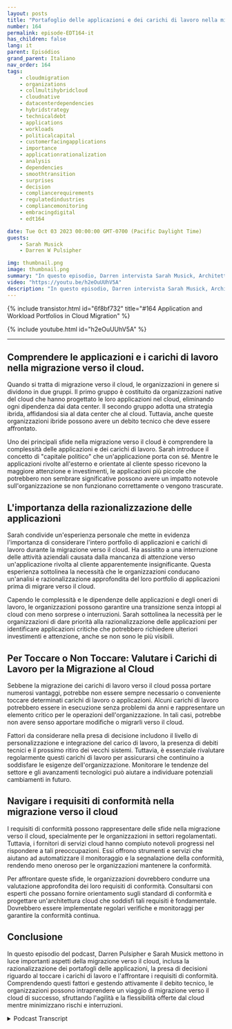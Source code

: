 ```yaml
---
layout: posts
title: "Portafoglio delle applicazioni e dei carichi di lavoro nella migrazione del cloud"
number: 164
permalink: episode-EDT164-it
has_children: false
lang: it
parent: Episódios
grand_parent: Italiano
nav_order: 164
tags:
    - cloudmigration
    - organizations
    - collmultihybridcloud
    - cloudnative
    - datacenterdependencies
    - hybridstrategy
    - technicaldebt
    - applications
    - workloads
    - politicalcapital
    - customerfacingapplications
    - importance
    - applicationrationalization
    - analysis
    - dependencies
    - smoothtransition
    - surprises
    - decision
    - compliancerequirements
    - regulatedindustries
    - compliancemonitoring
    - embracingdigital
    - edt164

date: Tue Oct 03 2023 00:00:00 GMT-0700 (Pacific Daylight Time)
guests:
    - Sarah Musick
    - Darren W Pulsipher

img: thumbnail.png
image: thumbnail.png
summary: "In questo episodio, Darren intervista Sarah Musick, Architetto delle soluzioni cloud presso Intel. Insieme, approfondiscono il tema dei portafogli di applicazioni e carichi di lavoro nella migrazione del cloud. Con la sua esperienza nella consulenza e nell'ottimizzazione del cloud, Sarah porta preziose intuizioni alla discussione."
video: "https://youtu.be/h2eOuUUhV5A"
description: "In questo episodio, Darren intervista Sarah Musick, Architetto delle soluzioni cloud presso Intel. Insieme, approfondiscono il tema dei portafogli di applicazioni e carichi di lavoro nella migrazione del cloud. Con la sua esperienza nella consulenza e nell'ottimizzazione del cloud, Sarah porta preziose intuizioni alla discussione."
---
```


<div>
{% include transistor.html id="6f8bf732" title="#164 Application and Workload Portfolios in Cloud Migration" %}

{% include youtube.html id="h2eOuUUhV5A" %}
</div>

---

## Comprendere le applicazioni e i carichi di lavoro nella migrazione verso il cloud.

Quando si tratta di migrazione verso il cloud, le organizzazioni in genere si dividono in due gruppi. Il primo gruppo è costituito da organizzazioni native del cloud che hanno progettato le loro applicazioni nel cloud, eliminando ogni dipendenza dai data center. Il secondo gruppo adotta una strategia ibrida, affidandosi sia al data center che al cloud. Tuttavia, anche queste organizzazioni ibride possono avere un debito tecnico che deve essere affrontato.

Uno dei principali sfide nella migrazione verso il cloud è comprendere la complessità delle applicazioni e dei carichi di lavoro. Sarah introduce il concetto di "capitale politico" che un'applicazione porta con sé. Mentre le applicazioni rivolte all'esterno e orientate al cliente spesso ricevono la maggiore attenzione e investimenti, le applicazioni più piccole che potrebbero non sembrare significative possono avere un impatto notevole sull'organizzazione se non funzionano correttamente o vengono trascurate.

## L'importanza della razionalizzazione delle applicazioni

Sarah condivide un'esperienza personale che mette in evidenza l'importanza di considerare l'intero portfolio di applicazioni e carichi di lavoro durante la migrazione verso il cloud. Ha assistito a una interruzione delle attività aziendali causata dalla mancanza di attenzione verso un'applicazione rivolta al cliente apparentemente insignificante. Questa esperienza sottolinea la necessità che le organizzazioni conducano un'analisi e razionalizzazione approfondita del loro portfolio di applicazioni prima di migrare verso il cloud.

Capendo le complessità e le dipendenze delle applicazioni e degli oneri di lavoro, le organizzazioni possono garantire una transizione senza intoppi al cloud con meno sorprese o interruzioni. Sarah sottolinea la necessità per le organizzazioni di dare priorità alla razionalizzazione delle applicazioni per identificare applicazioni critiche che potrebbero richiedere ulteriori investimenti e attenzione, anche se non sono le più visibili.

## Per Toccare o Non Toccare: Valutare i Carichi di Lavoro per la Migrazione al Cloud

Sebbene la migrazione dei carichi di lavoro verso il cloud possa portare numerosi vantaggi, potrebbe non essere sempre necessario o conveniente toccare determinati carichi di lavoro o applicazioni. Alcuni carichi di lavoro potrebbero essere in esecuzione senza problemi da anni e rappresentare un elemento critico per le operazioni dell'organizzazione. In tali casi, potrebbe non avere senso apportare modifiche o migrarli verso il cloud.

Fattori da considerare nella presa di decisione includono il livello di personalizzazione e integrazione del carico di lavoro, la presenza di debiti tecnici e il prossimo ritiro dei vecchi sistemi. Tuttavia, è essenziale rivalutare regolarmente questi carichi di lavoro per assicurarsi che continuino a soddisfare le esigenze dell'organizzazione. Monitorare le tendenze del settore e gli avanzamenti tecnologici può aiutare a individuare potenziali cambiamenti in futuro.

## Navigare i requisiti di conformità nella migrazione verso il cloud

I requisiti di conformità possono rappresentare delle sfide nella migrazione verso il cloud, specialmente per le organizzazioni in settori regolamentati. Tuttavia, i fornitori di servizi cloud hanno compiuto notevoli progressi nel rispondere a tali preoccupazioni. Essi offrono strumenti e servizi che aiutano ad automatizzare il monitoraggio e la segnalazione della conformità, rendendo meno oneroso per le organizzazioni mantenere la conformità.

Per affrontare queste sfide, le organizzazioni dovrebbero condurre una valutazione approfondita dei loro requisiti di conformità. Consultarsi con esperti che possano fornire orientamento sugli standard di conformità e progettare un'architettura cloud che soddisfi tali requisiti è fondamentale. Dovrebbero essere implementate regolari verifiche e monitoraggi per garantire la conformità continua.

## Conclusione

In questo episodio del podcast, Darren Pulsipher e Sarah Musick mettono in luce importanti aspetti della migrazione verso il cloud, inclusa la razionalizzazione dei portafogli delle applicazioni, la presa di decisioni riguardo al toccare i carichi di lavoro e l'affrontare i requisiti di conformità. Comprendendo questi fattori e gestendo attivamente il debito tecnico, le organizzazioni possono intraprendere un viaggio di migrazione verso il cloud di successo, sfruttando l'agilità e la flessibilità offerte dal cloud mentre minimizzano rischi e interruzioni.



<details>
<summary> Podcast Transcript </summary>

<p></p>

</details>
